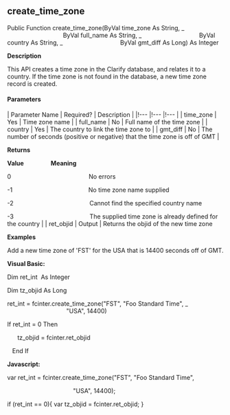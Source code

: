 create_time_zone
------------------

Public Function create_time_zone(ByVal time_zone As String, _
                                 ByVal full_name As String, _
                                 ByVal country As String, _
                                 ByVal gmt_diff As Long) As Integer

**Description**

This API creates a time zone in the Clarify database, and relates it to a country. If the time zone is not found in the database, a new time zone record is created.

#### Parameters

| Parameter Name | Required? | Description |
|!--- |!--- |!--- |
| time_zone | Yes | Time zone name |
| full_name | No | Full name of the time zone |
| country | Yes | The country to link the time zone to |
| gmt_diff | No | The number of seconds (positive or negative) that the time zone is off of GMT |

**Returns**

**Value**                **Meaning**

0                                              No errors

-1                                             No time zone name supplied

-2                                             Cannot find the specified country name

-3                                             The supplied time zone is already defined for the country |
| ret_objid | Output | Returns the objid of the new time zone

**Examples**

 Add a new time zone of 'FST' for the USA that is 14400 seconds off of GMT.

**Visual Basic:**

Dim ret_int  As Integer

Dim tz_objid As Long

ret_int = fcinter.create_time_zone("FST", "Foo Standard Time", _
                                   "USA", 14400)

 If ret_int = 0 Then

      tz_objid = fcinter.ret_objid

   End If

**Javascript:**

var ret_int = fcinter.create_time_zone("FST", "Foo Standard Time",

                                       "USA", 14400);

 if (ret_int == 0){ var tz_objid = fcinter.ret_objid; }